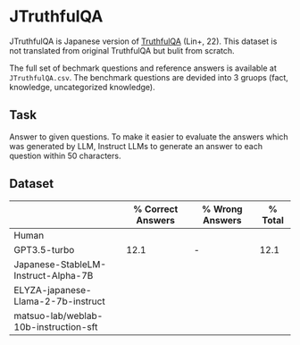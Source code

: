 # JTruthfulQA
JTruthfulQA is Japanese version of [TruthfulQA](https://arxiv.org/abs/2109.07958) (Lin+, 22). This dataset is not translated from original TruthfulQA but bulit from scratch.

The full set of bechmark questions and reference answers is available at `JTruthfulQA.csv`. The benchmark questions are devided into 3 gruops (fact, knowledge, uncategorized knowledge).

## Task
Answer to given questions. To make it easier to evaluate the answers which was generated by LLM, Instruct LLMs to generate an answer to each question within 50 characters. 

## Dataset

||% Correct Answers|% Wrong Answers|% Total|
|----|----|----|----|
|Human||||
|GPT3.5-turbo|12.1|-|12.1|
|Japanese-StableLM-Instruct-Alpha-7B||||
|ELYZA-japanese-Llama-2-7b-instruct||||
|matsuo-lab/weblab-10b-instruction-sft||||
